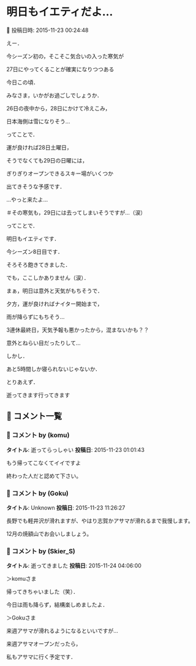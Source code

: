 # 明日もイエティだよ…

📅 投稿日時: 2015-11-23 00:24:48

えー．


今シーズン初の，そこそこ気合いの入った寒気が


27日にやってくることが確実になりつつある


今日この頃．


みなさま，いかがお過ごしでしょうか．





26日の夜中から，28日にかけて冷えこみ，


日本海側は雪になりそう…


ってことで．


運が良ければ28日土曜日，


そうでなくても29日の日曜には，


ぎりぎりオープンできるスキー場がいくつか


出てきそうな予感です．


…やっと来たよ…


＃その寒気も，29日には去ってしまいそうですが…（涙）








ってことで．


明日もイエティです．


今シーズン8日目です．


そろそろ飽きてきました．


でも，ここしかありません（涙）．





まぁ，明日は意外と天気がもちそうで．


夕方，運が良ければナイター開始まで，


雨が降らずにもちそう…





3連休最終日，天気予報も悪かったから，混まないかも？？


意外とねらい目だったりして…





しかし．


あと5時間しか寝られないじゃないか．





とりあえず．


逝ってきます行ってきます

## 💬 コメント一覧

### 💬 コメント by (komu)
**タイトル**: 逝ってらっしゃい
**投稿日**: 2015-11-23 01:01:43

もう帰ってこなくてイイですよ

終わった人だと認めて下さい。

### 💬 コメント by (Goku)
**タイトル**: Unknown
**投稿日**: 2015-11-23 11:26:27

長野でも軽井沢が滑れますが、やはり志賀かアサマが滑れるまで我慢します。



12月の焼額山でお会いしましょう。

### 💬 コメント by (Skier_S)
**タイトル**: 逝ってきました
**投稿日**: 2015-11-24 04:06:00

＞komuさま

帰ってきちゃいました（笑）．

今日は雨も降らず，結構楽しめましたよ．



＞Gokuさま

来週アサマが滑れるようになるといいですが…

来週アサマオープンだったら，

私もアサマに行く予定です．


